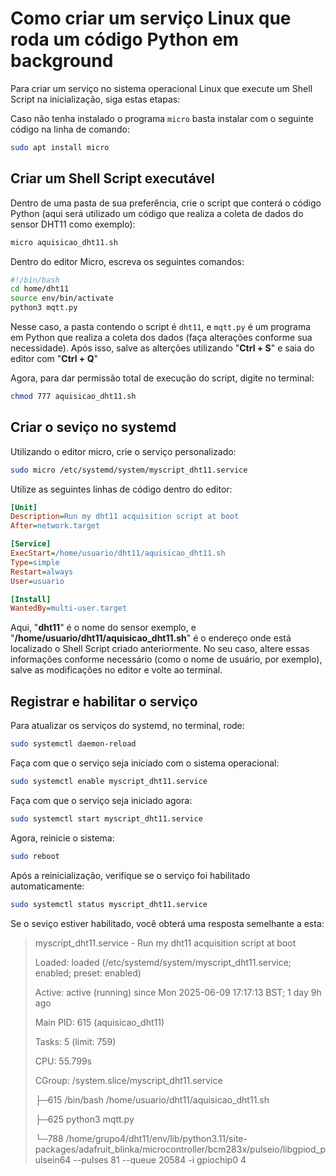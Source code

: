 # Como criar um serviço Linux que roda um código Python em background

Para criar um serviço no sistema operacional Linux que execute um Shell Script na inicialização, siga estas etapas:

Caso não tenha instalado o programa `micro` basta instalar com o seguinte código na linha de comando:
```bash
sudo apt install micro
```

## Criar um Shell Script executável

Dentro de uma pasta de sua preferência, crie o script que conterá o código Python (aqui será utilizado um código que realiza a coleta de dados do sensor DHT11 como exemplo):
```bash
micro aquisicao_dht11.sh
```
Dentro do editor Micro, escreva os seguintes comandos:
```bash
#!/bin/bash
cd home/dht11
source env/bin/activate
python3 mqtt.py
```
Nesse caso, a pasta contendo o script é ```dht11```, e ```mqtt.py``` é um programa em Python que realiza a coleta dos dados (faça alterações conforme sua necessidade). Após isso, salve as alterções utilizando "**Ctrl + S**" e saia do editor com "**Ctrl + Q**"

Agora, para dar permissão total de execução do script, digite no terminal:
```bash
chmod 777 aquisicao_dht11.sh
```
## Criar o seviço no systemd

Utilizando o editor micro, crie o serviço personalizado:

```bash
sudo micro /etc/systemd/system/myscript_dht11.service
```
Utilize as seguintes linhas de código dentro do editor:

```ini
[Unit]
Description=Run my dht11 acquisition script at boot
After=network.target

[Service]
ExecStart=/home/usuario/dht11/aquisicao_dht11.sh
Type=simple
Restart=always
User=usuario

[Install]
WantedBy=multi-user.target
```
Aqui, "**dht11**" é o nome do sensor exemplo, e "**/home/usuario/dht11/aquisicao_dht11.sh**" é o endereço onde está localizado o Shell Script criado anteriormente. No seu caso, altere essas informações conforme necessário (como o nome de usuário, por exemplo), salve as modificações no editor e volte ao terminal.

## Registrar e habilitar o serviço

Para atualizar os serviços do systemd, no terminal, rode:
```bash
sudo systemctl daemon-reload
```

Faça com que o serviço seja iniciado com o sistema operacional:
```bash
sudo systemctl enable myscript_dht11.service
```
Faça com que o serviço seja iniciado agora:
```bash
sudo systemctl start myscript_dht11.service
```

Agora, reinicie o sistema:
```bash
sudo reboot
```
Após a reinicialização, verifique se o serviço foi habilitado automaticamente:
```bash
sudo systemctl status myscript_dht11.service
```
Se o seviço estiver habilitado, você obterá uma resposta semelhante a esta:
>myscript_dht11.service - Run my dht11 acquisition script at boot
>
>Loaded: loaded (/etc/systemd/system/myscript_dht11.service; enabled; preset: enabled)
>
>Active: active (running) since Mon 2025-06-09 17:17:13 BST; 1 day 9h ago
>
>Main PID: 615 (aquisicao_dht11)
>
>Tasks: 5 (limit: 759)
>
>CPU: 55.799s
>
>CGroup: /system.slice/myscript_dht11.service
>
>├─615 /bin/bash /home/usuario/dht11/aquisicao_dht11.sh
>
>├─625 python3 mqtt.py
>
>└─788 /home/grupo4/dht11/env/lib/python3.11/site-packages/adafruit_blinka/microcontroller/bcm283x/pulseio/libgpiod_pulsein64 --pulses 81 --queue 20584 -i gpiochip0 4
